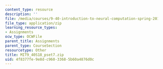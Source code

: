 ```yaml
---
content_type: resource
description: ''
file: /media/courses/9-40-introduction-to-neural-computation-spring-2018/4f8377fe9e8dc96033685b60a4876d0c_MIT9_40S18_pset7.zip
file_type: application/zip
learning_resource_types:
- Assignments
ocw_type: OCWFile
parent_title: Assignments
parent_type: CourseSection
resourcetype: Other
title: MIT9_40S18_pset7.zip
uid: 4f8377fe-9e8d-c960-3368-5b60a4876d0c
---
```

